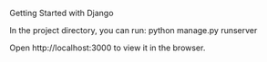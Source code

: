 Getting Started with Django 

In the project directory, you can run:
python manage.py runserver

Open http://localhost:3000 to view it in the browser.
